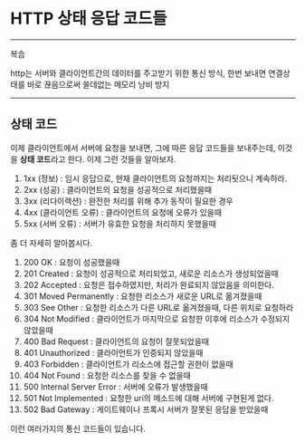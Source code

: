 # HTTP 상태 응답 코드들

---
복습

http는 서버와 클라이언트간의 데이터를 주고받기 위한 통신 방식, 한번 보내면 연결상태를 바로 끊음으로써 쓸데없는 메모리 낭비 방지

---
## 상태 코드

이제 클라이언트에서 서버에 요청을 보내면, 그에 따른 응답 코드들을 보내주는데, 이것을 **상태 코드**라고 한다.
이제 그런 것들을 알아보자.

1. 1xx (정보) : 임시 응답으로, 현재 클라이언트의 요청까지는 처리됫으니 계속하라.
2. 2xx (성공) : 클라이언트의 요청을 성공적으로 처리했을때
3. 3xx (리다이렉션) : 완전한 처리를 위해 추가 동작이 필요한 경우
4. 4xx (클라이언트 오류) : 클라이언트의 요청에 오류가 있을때
5. 5xx (서버 오류) : 서버가 유효한 요청을 처리하지 못했을때

좀 더 자세히 알아봅시다.

1. 200 OK : 요청이 성공했을때
2. 201 Created : 요청이 성공적으로 처리되었고, 새로운 리소스가 생성되었을때
3. 202 Accepted : 요청은 접수하였지만, 처리가 완료되지 않았음을 의미한다.
4. 301 Moved Permanently : 요청한 리소스가 새로운 URL로 옮겨졌을때
5. 303 See Other : 요청한 리소스가 다른 URL로 옮겨졌을때, 다른 위치로 요청하라
6. 304 Not Modified : 클라이언트가 마지막으로 요청한 이후에 리소스가 수정되지 않았을때
7. 400 Bad Request : 클라이언트의 요청이 잘못되었을때
8. 401 Unauthorized : 클라이언트가 인증되지 않았을때
9. 403 Forbidden : 클라이언트가 리소스에 접근할 권한이 없을때
10. 404 Not Found : 요청한 리소스를 찾을 수 없을때
11. 500 Internal Server Error : 서버에 오류가 발생했을때
12. 501 Not Implemented : 요청한 uri의 메소드에 대해 서버에 구현된게 없다.
13. 502 Bad Gateway : 게이트웨이나 프록시 서버가 잘못된 응답을 받았을때

이런 여러가지의 통신 코드들이 있습니다.